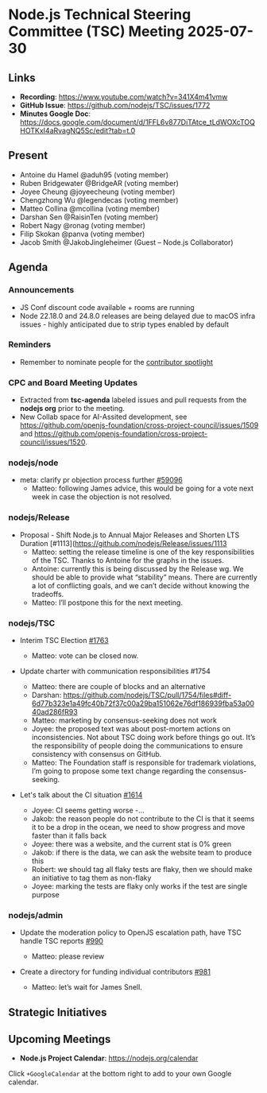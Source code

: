# Node.js Technical Steering Committee (TSC) Meeting 2025-07-30

## Links

* **Recording**:  <https://www.youtube.com/watch?v=341X4m41vmw>
* **GitHub Issue**: <https://github.com/nodejs/TSC/issues/1772>
* **Minutes Google Doc**: <https://docs.google.com/document/d/1FFL6v877DiTAtce_tLdWOXcTOQHOTKxI4aRvagNQ5Sc/edit?tab=t.0>

## Present

* Antoine du Hamel @aduh95 (voting member)
* Ruben Bridgewater @BridgeAR (voting member)
* Joyee Cheung @joyeecheung (voting member)
* Chengzhong Wu @legendecas (voting member)
* Matteo Collina @mcollina (voting member)
* Darshan Sen @RaisinTen (voting member)
* Robert Nagy @ronag (voting member)
* Filip Skokan @panva (voting member)
* Jacob Smith @JakobJingleheimer (Guest – Node.js Collaborator)

## Agenda

### Announcements

* JS Conf discount code available + rooms are running
* Node 22.18.0 and 24.8.0 releases are being delayed due to macOS infra issues - highly anticipated due to strip types enabled by default

### Reminders

* Remember to nominate people for the [contributor spotlight](https://github.com/nodejs/node/blob/main/doc/contributing/reconizing-contributors.md#bi-monthly-contributor-spotlight)

### CPC and Board Meeting Updates

* Extracted from **tsc-agenda** labeled issues and pull requests from the **nodejs org** prior to the meeting.
* New Collab space for AI-Assited development, see <https://github.com/openjs-foundation/cross-project-council/issues/1509> and <https://github.com/openjs-foundation/cross-project-council/issues/1520>.

### nodejs/node

* meta: clarify pr objection process further [#59096](https://github.com/nodejs/node/pull/59096)
  * Matteo: following James advice, this would be going for a vote next week in case the objection is not resolved.

### nodejs/Release

* Proposal - Shift Node.js to Annual Major Releases and Shorten LTS Duration \[#1113]\(<https://github.com/nodejs/Release/issues/1113>
  * Matteo: setting the release timeline is one of the key responsibilities of the TSC. Thanks to Antoine for the graphs in the issues.
  * Antoine: currently this is being discussed by the Release wg. We should be able to provide what “stability” means. There are currently a lot of conflicting goals, and we can’t decide without knowing the tradeoffs.
  * Matteo: I’ll postpone this for the next meeting.

### nodejs/TSC

* Interim TSC Election [#1763](https://github.com/nodejs/TSC/issues/1763)
  * Matteo: vote can be closed now.

* Update charter with communication responsibilities #1754
  * Matteo: there are couple of blocks and an alternative
  * Darshan: <https://github.com/nodejs/TSC/pull/1754/files#diff-6d77b323e1a49fc40b72f37c00a29ba151062e76df186939fba53a0040ad286fR93>
  * Matteo: marketing by consensus-seeking does not work
  * Joyee: the proposed text was about post-mortem actions on inconsistencies. Not about TSC doing work before things go out. It’s the responsibility of people doing the communications to ensure consistency with consensus on GitHub.
  * Matteo: The Foundation staff is responsible for trademark violations, I’m going to propose some text change regarding the consensus-seeking.

* Let's talk about the CI situation [#1614](https://github.com/nodejs/TSC/issues/1614)
  * Joyee: CI seems getting worse
    -...
  * Jakob: the reason people do not contribute to the CI is that it seems it to be a drop in the ocean, we need to show progress and move faster than it falls back
  * Joyee: there was a website, and the current stat is 0% green
  * Jakob: if there is the data, we can ask the website team to produce this
  * Robert: we should tag all flaky tests are flaky, then we should make an initiative to tag them as non-flaky
  * Joyee: marking the tests are flaky only works if the test are single purpose

### nodejs/admin

* Update the moderation policy to OpenJS escalation path, have TSC handle TSC reports [#990](https://github.com/nodejs/admin/pull/990)
  * Matteo: please review

* Create a directory for funding individual contributors [#981](https://github.com/nodejs/admin/pull/981)
  * Matteo: let’s wait for James Snell.

## Strategic Initiatives

## Upcoming Meetings

* **Node.js Project Calendar**: <https://nodejs.org/calendar>

Click `+GoogleCalendar` at the bottom right to add to your own Google calendar.
